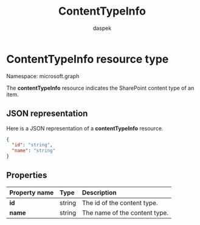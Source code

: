 ﻿---
author: daspek
ms.author: dspektor
ms.date: 09/12/2017
title: ContentTypeInfo
localization_priority: Normal
description: "The contentTypeInfo resource indicates the SharePoint content type of an item."
ms.prod: ""
doc_type: resourcePageType
---

# ContentTypeInfo resource type

Namespace: microsoft.graph

The **contentTypeInfo** resource indicates the SharePoint content type of an item.

## JSON representation

Here is a JSON representation of a **contentTypeInfo** resource.

<!-- { "blockType": "resource", "@odata.type": "microsoft.graph.contentTypeInfo", "@type.aka": "oneDrive.contentTypeFacet" } -->

```json
{
  "id": "string",
  "name": "string"
}
```

## Properties

| Property name | Type   | Description                   |
| :------------ | :----- | :---------------------------- |
| **id**        | string | The id of the content type.   |
| **name**      | string | The name of the content type. |

<!-- {
  "type": "#page.annotation",
  "description": "",
  "keywords": "",
  "section": "documentation",
  "tocPath": "Resources/ContentTypeInfo"
} -->
